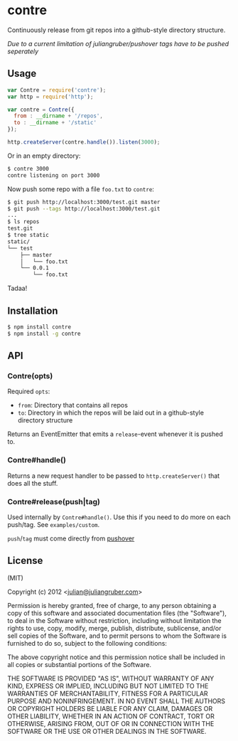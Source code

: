 # contre

Continuously release from git repos into a github-style directory structure.

_Due to a current limitation of juliangruber/pushover tags have to be pushed
seperately_

## Usage

```javascript
var Contre = require('contre');
var http = require('http');

var contre = Contre({
  from : __dirname + '/repos',
  to : __dirname + '/static'
});

http.createServer(contre.handle()).listen(3000);
```
Or in an empty directory:

```bash
$ contre 3000
contre listening on port 3000
```

Now push some repo with a file `foo.txt` to `contre`:

```bash
$ git push http://localhost:3000/test.git master
$ git push --tags http://localhost:3000/test.git
...
$ ls repos
test.git
$ tree static
static/
└── test
    ├── master
    │   └── foo.txt
    └── 0.0.1
        └── foo.txt
```

Tadaa!

## Installation

```bash
$ npm install contre
$ npm install -g contre
```

## API

### Contre(opts)

Required `opts`:

* `from`: Directory that contains all repos
* `to`: Directory in which the repos will be laid out in a github-style
directory structure

Returns an EventEmitter that emits a `release`-event whenever it is pushed to.

### Contre#handle()

Returns a new request handler to be passed to `http.createServer()` that does
all the stuff.

### Contre#release(push|tag)

Used internally by `Contre#handle()`. Use this if you need to do more on each
push/tag. See `examples/custom`.

`push`/`tag` must come directly from [pushover](https://github.com/substack/pushover)

## License

(MIT)

Copyright (c) 2012 &lt;julian@juliangruber.com&gt;

Permission is hereby granted, free of charge, to any person obtaining a copy of
this software and associated documentation files (the "Software"), to deal in
the Software without restriction, including without limitation the rights to
use, copy, modify, merge, publish, distribute, sublicense, and/or sell copies of
the Software, and to permit persons to whom the Software is furnished to do so,
subject to the following conditions:

The above copyright notice and this permission notice shall be included in all
copies or substantial portions of the Software.

THE SOFTWARE IS PROVIDED "AS IS", WITHOUT WARRANTY OF ANY KIND, EXPRESS OR
IMPLIED, INCLUDING BUT NOT LIMITED TO THE WARRANTIES OF MERCHANTABILITY,
FITNESS FOR A PARTICULAR PURPOSE AND NONINFRINGEMENT. IN NO EVENT SHALL THE
AUTHORS OR COPYRIGHT HOLDERS BE LIABLE FOR ANY CLAIM, DAMAGES OR OTHER
LIABILITY, WHETHER IN AN ACTION OF CONTRACT, TORT OR OTHERWISE, ARISING FROM,
OUT OF OR IN CONNECTION WITH THE SOFTWARE OR THE USE OR OTHER DEALINGS IN THE
SOFTWARE.
